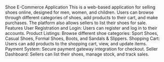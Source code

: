 Shoe E-Commerce Application
This is a web-based application for selling shoes online, designed for men, women, and children. Users can browse through different categories of shoes, add products to their cart, and make purchases. The platform also allows sellers to list their shoes for sale.
Features
User Registration and Login: Users can register and log in to their accounts.
Product Listings: Browse different shoe categories: Sport Shoes, Casual Shoes, Formal Shoes, Boots, and Sandals & Slippers.
Shopping Cart: Users can add products to the shopping cart, view, and update items.
Payment System: Secure payment gateway integration for checkout.
Seller Dashboard: Sellers can list their shoes, manage stock, and track sales.
